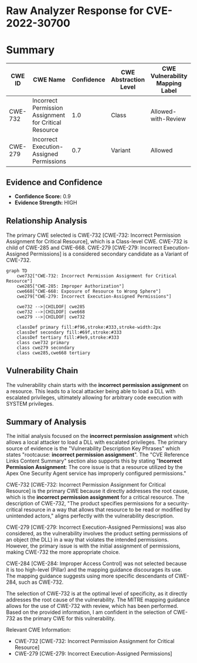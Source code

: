 # Raw Analyzer Response for CVE-2022-30700

# Summary
| CWE ID | CWE Name | Confidence | CWE Abstraction Level | CWE Vulnerability Mapping Label | CWE-Vulnerability Mapping Notes |
|---|---|---|---|---|---|
| CWE-732 | Incorrect Permission Assignment for Critical Resource | 1.0 | Class | Allowed-with-Review | Primary CWE |
| CWE-279 | Incorrect Execution-Assigned Permissions | 0.7 | Variant | Allowed | Secondary Candidate |

## Evidence and Confidence

*   **Confidence Score:** 0.9
*   **Evidence Strength:** HIGH

## Relationship Analysis
The primary CWE selected is CWE-732 [CWE-732: Incorrect Permission Assignment for Critical Resource], which is a Class-level CWE. CWE-732 is child of CWE-285 and CWE-668. CWE-279 [CWE-279: Incorrect Execution-Assigned Permissions] is a considered secondary candidate as a Variant of CWE-732.

```mermaid
graph TD
    cwe732["CWE-732: Incorrect Permission Assignment for Critical Resource"]
    cwe285["CWE-285: Improper Authorization"]
    cwe668["CWE-668: Exposure of Resource to Wrong Sphere"]
    cwe279["CWE-279: Incorrect Execution-Assigned Permissions"]
    
    cwe732 -->|CHILDOF| cwe285
    cwe732 -->|CHILDOF| cwe668
    cwe279 -->|CHILDOF| cwe732
    
    classDef primary fill:#f96,stroke:#333,stroke-width:2px
    classDef secondary fill:#69f,stroke:#333
    classDef tertiary fill:#9e9,stroke:#333
    class cwe732 primary
    class cwe279 secondary
    class cwe285,cwe668 tertiary
```

## Vulnerability Chain
The vulnerability chain starts with the **incorrect permission assignment** on a resource. This leads to a local attacker being able to load a DLL with escalated privileges, ultimately allowing for arbitrary code execution with SYSTEM privileges.

## Summary of Analysis
The initial analysis focused on the **incorrect permission assignment** which allows a local attacker to load a DLL with escalated privileges. The primary source of evidence is the "Vulnerability Description Key Phrases" which states "rootcause: **incorrect permission assignment**". The "CVE Reference Links Content Summary" section also supports this by stating "**Incorrect Permission Assignment**: The core issue is that a resource utilized by the Apex One Security Agent service has improperly configured permissions."

CWE-732 [CWE-732: Incorrect Permission Assignment for Critical Resource] is the primary CWE because it directly addresses the root cause, which is the **incorrect permission assignment** for a critical resource. The description of CWE-732, "The product specifies permissions for a security-critical resource in a way that allows that resource to be read or modified by unintended actors," aligns perfectly with the vulnerability description.

CWE-279 [CWE-279: Incorrect Execution-Assigned Permissions] was also considered, as the vulnerability involves the product setting permissions of an object (the DLL) in a way that violates the intended permissions. However, the primary issue is with the initial assignment of permissions, making CWE-732 the more appropriate choice.

CWE-284 [CWE-284: Improper Access Control] was not selected because it is too high-level (Pillar) and the mapping guidance discourages its use. The mapping guidance suggests using more specific descendants of CWE-284, such as CWE-732.

The selection of CWE-732 is at the optimal level of specificity, as it directly addresses the root cause of the vulnerability. The MITRE mapping guidance allows for the use of CWE-732 with review, which has been performed.
Based on the provided information, I am confident in the selection of CWE-732 as the primary CWE for this vulnerability.

Relevant CWE Information:
*   CWE-732 [CWE-732: Incorrect Permission Assignment for Critical Resource]
*   CWE-279 [CWE-279: Incorrect Execution-Assigned Permissions]